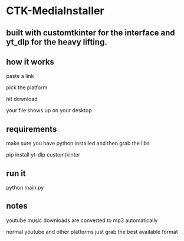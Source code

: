 # CTK-MediaInstaller
## built with customtkinter for the interface and yt_dlp for the heavy lifting.

## how it works

paste a link

pick the platform

hit download

your file shows up on your desktop

## requirements

make sure you have python installed and then grab the libs

pip install yt-dlp customtkinter

## run it
python main.py

## notes

youtube music downloads are converted to mp3 automatically

normal youtube and other platforms just grab the best available format
